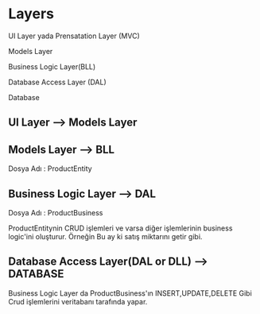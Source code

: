 # Layers 

  UI Layer yada Prensatation Layer (MVC)
  
  Models Layer
  
  Business Logic Layer(BLL)
  
  Database Access Layer (DAL)
  
  Database


## UI Layer --> Models Layer
  
  
## Models Layer --> BLL  
  
  Dosya Adı : 
  ProductEntity
  
## Business Logic Layer --> DAL
  
  Dosya Adı : ProductBusiness
  
  ProductEntitynin CRUD işlemleri ve varsa diğer işlemlerinin business logic'ini oluşturur.
  Örneğin Bu ay ki satış miktarını getir gibi.
  
  
  
## Database Access Layer(DAL or DLL) --> DATABASE
  
  Business Logic Layer da ProductBusiness'ın INSERT,UPDATE,DELETE Gibi Crud işlemlerini veritabanı tarafında yapar.


